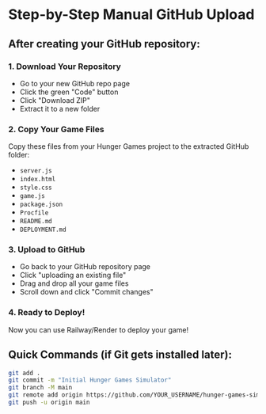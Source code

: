 # Step-by-Step Manual GitHub Upload

## After creating your GitHub repository:

### 1. Download Your Repository
- Go to your new GitHub repo page
- Click the green "Code" button
- Click "Download ZIP"
- Extract it to a new folder

### 2. Copy Your Game Files
Copy these files from your Hunger Games project to the extracted GitHub folder:
- `server.js`
- `index.html` 
- `style.css`
- `game.js`
- `package.json`
- `Procfile`
- `README.md`
- `DEPLOYMENT.md`

### 3. Upload to GitHub
- Go back to your GitHub repository page
- Click "uploading an existing file"
- Drag and drop all your game files
- Scroll down and click "Commit changes"

### 4. Ready to Deploy!
Now you can use Railway/Render to deploy your game!

## Quick Commands (if Git gets installed later):
```bash
git add .
git commit -m "Initial Hunger Games Simulator"
git branch -M main
git remote add origin https://github.com/YOUR_USERNAME/hunger-games-simulator.git
git push -u origin main
```
